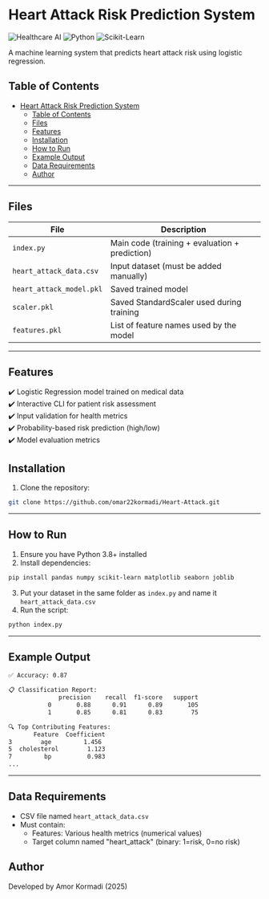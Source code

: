 # Heart Attack Risk Prediction System

![Healthcare AI](https://img.shields.io/badge/Healthcare-AI-brightgreen) ![Python](https://img.shields.io/badge/Python-3.6%2B-blue) ![Scikit-Learn](https://img.shields.io/badge/Scikit--Learn-1.0%2B-orange)

A machine learning system that predicts heart attack risk using logistic regression.

## Table of Contents
- [Heart Attack Risk Prediction System](#heart-attack-risk-prediction-system)
  - [Table of Contents](#table-of-contents)
  - [Files](#files)
  - [Features](#features)
  - [Installation](#installation)
  - [How to Run](#how-to-run)
  - [Example Output](#example-output)
  - [Data Requirements](#data-requirements)
  - [Author](#author)

---

## Files

| File | Description |
|------|-------------|
| `index.py` | Main code (training + evaluation + prediction) |
| `heart_attack_data.csv` | Input dataset (must be added manually) |
| `heart_attack_model.pkl` | Saved trained model |
| `scaler.pkl` | Saved StandardScaler used during training |
| `features.pkl` | List of feature names used by the model |

---

## Features
✔️ Logistic Regression model trained on medical data  
✔️ Interactive CLI for patient risk assessment  
✔️ Input validation for health metrics  
✔️ Probability-based risk prediction (high/low)  
✔️ Model evaluation metrics  

## Installation

1. Clone the repository:
```bash
git clone https://github.com/omar22kormadi/Heart-Attack.git
```

---

## How to Run

1. Ensure you have Python 3.8+ installed
2. Install dependencies:

```bash
pip install pandas numpy scikit-learn matplotlib seaborn joblib
```

3. Put your dataset in the same folder as `index.py` and name it `heart_attack_data.csv`
4. Run the script:

```bash
python index.py
```

---

## Example Output

```bash
✅ Accuracy: 0.87

📋 Classification Report:
              precision    recall  f1-score   support
           0       0.88      0.91      0.89       105
           1       0.85      0.81      0.83        75

🔍 Top Contributing Features:
       Feature  Coefficient
3        age         1.456
5  cholesterol        1.123
7         bp          0.983
...
```

---

## Data Requirements
- CSV file named `heart_attack_data.csv`
- Must contain:
  - Features: Various health metrics (numerical values)
  - Target column named "heart_attack" (binary: 1=risk, 0=no risk)




##  Author

Developed by Amor Kormadi (2025) 
